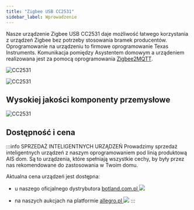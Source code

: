 ```yaml
---
title: "Zigbee USB CC2531"
sidebar_label: Wprowadzenie
---
```



Nasze urządzenie Zigbee USB CC2531 daje możliwość łatwego korzystania z urządzeń Zigbee bez potrzeby stosowania bramek producentów. 
Oprogramowanie na urządzeniu to firmowe oprogramowanie Texas Instruments. Komunikacja pomiędzy Asystentem domowym a urządeniem realizowana jest za pomocą oprogramowania [Zigbee2MQTT](https://www.zigbee2mqtt.io/).

![CC2531](/img/en/iot/zigbee_cc2531_0.jpg)

![CC2531](/img/en/iot/zigbee_cc2531_1.jpg)



## Wysokiej jakości komponenty przemysłowe

![CC2531](/img/en/iot/zigbee_cc2531_2.jpg)


##

## Dostępność i cena

:::info SPRZEDAŻ INTELIGENTNYCH URZĄDZEŃ
Prowadzimy sprzedaż inteligentnych urządzeń z naszym oprogramowaniem pod linią produktową AIS dom.
Są to urządzenia, które spełniają wszystkie cechy, by były przez nas rekomendowane do zastosowania w Twoim domu.

Aktualna cena urządzeń jest dostępna:

- u naszego oficjalnego dystrybutora [botland.com.pl ![](/img/en/icons/botland.png)](https://botland.com.pl/pl/227_prd_ai-speaker)

- na naszych aukcjach na platformie [allegro.pl ![](/img/en/icons/allegro.png)](https://allegro.pl/uzytkownik/AI-Speaker) 
:::
